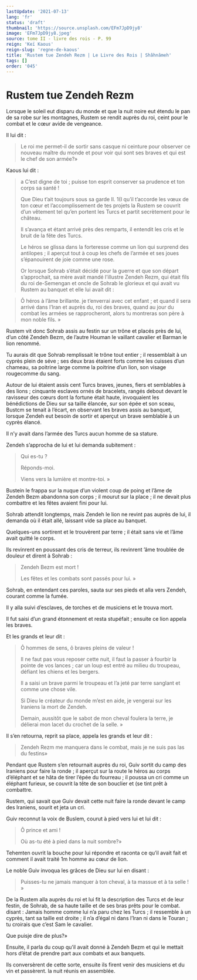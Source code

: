 ```yaml
---
lastUpdate: '2021-07-13'
lang: 'fr'
status: 'draft'
thumbnail: 'https://source.unsplash.com/EFm7JpD9jy8'
image: 'EFm7JpD9jy8.jpeg'
source: tome II - livre des rois - P. 99
reign: 'Keï Kaous'
reign-slug: 'regne-de-kaous'
title: 'Rustem tue Zendeh Rezm | Le Livre des Rois | Shâhnâmeh'
tags: []
order: '045'
---
```


<!-- LTeX: language=fr -->

# Rustem tue Zendeh Rezm

Lorsque le soleil eut disparu du monde et que la nuit noire eut étendu le pan de sa robe sur les montagnes, Rustem se rendit auprès du roi, ceint pour le combat et le cœur avide de vengeance.

Il lui dit :

> Le roi me permet-il de sortir sans casque ni ceinture pour observer ce nouveau maître du monde et pour voir qui sont ses braves et qui est le chef de son armée?»

Kaous lui dit :

> a C’est digne de toi ; puisse ton esprit conserver sa prudence et ton corps sa santé !
>
> Que Dieu t’ait toujours sous sa garde Il. 1(I qu’il t’accorde les vœux de ton cœur et l’accomplissement de tes projets la Rustem se couvrit d’un vêtement tel qu’en portent les Turcs et partit secrètement pour le château.
>
> Il s’avança et étant arrivé près des remparts, il entendit les cris et le bruit de la fête des Turcs.
>
> Le héros se glissa dans la forteresse comme un lion qui surprend des antilopes ; il aperçut tout à coup les chefs de l’armée et ses joues s’épanouirent de joie comme une rose.
>
> Or lorsque Sohrab s’était décidé pour la guerre et que son départ s’approchait, sa mère avait mandé l’illustre Zendeh Rezm, qui était fils du roi de-Semengan et oncle de Sohrab le glorieux et qui avait vu Rustem au banquet et elle lui avait dit :

> Ô héros à l’âme brillante. je t’enverrai avec cet enfant ; et quand il sera arrivé dans l’Iran et auprès du, roi des braves, quand au jour du combat les armées se rapprocheront, alors tu montreras son père à mon noble fils. »

Rustem vit donc Sohrab assis au festin sur un trône et placés près de lui, d’un côté Zendeh Bezm, de l’autre Houman le vaillant cavalier et Barman le lion renommé.

Tu aurais dit que Sohrab remplissait le trône tout entier ; il ressemblait à un cyprès plein de séve ; ses deux bras étaient forts comme les cuisses d’un chameau, sa poitrine large comme la poitrine d’un lion, son visage rougecomme du sang.

Autour de lui étaient assis cent Turcs braves, jeunes, fiers et semblables à des lions ; cinquante esclaves ornés de bracelets, rangés debout devant le ravisseur des cœurs dont la fortune était haute, invoquaient les bénédictions de Dieu sur sa taille élancée, sur son épée et son sceau, Bustcm se tenait à l’écart, en observant les braves assis au banquet, lorsque Zendeh eut besoin de sortir et aperçut un brave semblable à un cyprès élancé.

Il n’y avait dans l’armée des Turcs aucun homme de sa stature.

Zendeh s’approcha de lui et lui demanda subitement :

> Qui es-tu ?
>
> Réponds-moi.
>
> Viens vers la lumière et montre-toi. »

Bustein le frappa sur la nuque d’un violent coup de poing et l’âme de Zendeh Bezm abandonna son corps ; il mourut sur la place ; il ne devait plus combattre et les fêtes avaient fini pour lui.

Sohrab attendit longtemps, mais Zendeh le lion ne revint pas auprès de lui, il demanda où il était allé, laissant vide sa place au banquet.

Quelques-uns sortirent et le trouvèrent par terre ; il était sans vie et l’âme avait quitté le corps.

Ils revinrent en poussant des cris de terreur, ils revinrent ’âme troublée de douleur et dirent à Sohrab :

> Zendeh Bezm est mort !
>
> Les fêtes et les combats sont passés pour lui. »

Sohrab, en entendant ces paroles, sauta sur ses pieds et alla vers Zendeh, courant comme la fumée.

Il y alla suivi d’esclaves, de torches et de musiciens et le trouva mort.

Il fut saisi d’un grand étonnement et resta stupéfait ; ensuite ce lion appela les braves.

Et les grands et leur dit :

> Ô hommes de sens, ô braves pleins de valeur !
>
> Il ne faut pas vous reposer cette nuit, il faut la passer à fourbir la pointe de vos lances ; car un loup est entré au milieu du troupeau, défiant les chiens et les bergers.
>
> Il a saisi un brave parmi le troupeau et l’a jeté par terre sanglant et comme une chose vile.
>
> Si Dieu le créateur du monde m’est en aide, je vengerai sur les Iraniens la mort de Zendeh.
>
> Demain, aussitôt que le sabot de mon cheval foulera la terre, je délierai mon lacet du crochet de la selle. »

Il s’en retourna, reprit sa place, appela les grands et leur dit :

> Zendeh Rezm me manquera dans le combat, mais je ne suis pas las du festins»

Pendant que Rustem s’en retournait auprès du roi, Guiv sortit du camp des Iraniens pour faire la ronde ; il aperçut sur la route le héros au corps d’éléphant et se hâta de tirer l’épée du fourreau ; il poussa un cri comme un éléphant furieux, se couvrit la tête de son bouclier et (se tint prêt à combattre.

Rustem, qui savait que Guiv devait cette nuit faire la ronde devant le camp des Iraniens, sourit et jeta un cri.

Guiv reconnut la voix de Buslem, courut à pied vers lui et lui dit :

> Ô prince et ami !
>
> Où as-tu été à pied dans la nuit sombre?»

Tehemten ouvrit la bouche pour lui répondre et raconta ce qu’il avait fait et comment il avait traité
1m homme au cœur de lion.

Le noble Guiv invoqua les grâces de Dieu sur lui en disant :

> Puisses-tu ne jamais manquer à ton cheval, à ta massue et à ta selle ! »

De la Rustem alla auprès du roi et lui fit la description des Turcs et de leur festin, de Sohrab, de sa haute taille et de ses bras prêts pour le combat. disant : Jamais homme comme lui n’a paru chez les Turcs ; il ressemble à un cyprès, tant sa taille est droite ; il n’a d’égal ni dans l’Iran ni dans le Touran ; tu croirais que c’est Sam le cavalier.

Que puisje dire de plus?»

Ensuite, il parla du coup qu’il avait donné à Zendeh Bezm et qui le mettait hors d’état de prendre part aux combats et aux banquets.

Ils conversèrent de cette sorte, ensuite ils firent venir des musiciens et du vin et passèrent. la nuit réunis en assemblée.

